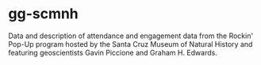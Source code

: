 # gg-scmnh
Data and description of attendance and engagement data from the Rockin' Pop-Up program hosted by the Santa Cruz Museum of Natural History and featuring geoscientists Gavin Piccione and Graham H. Edwards. 
